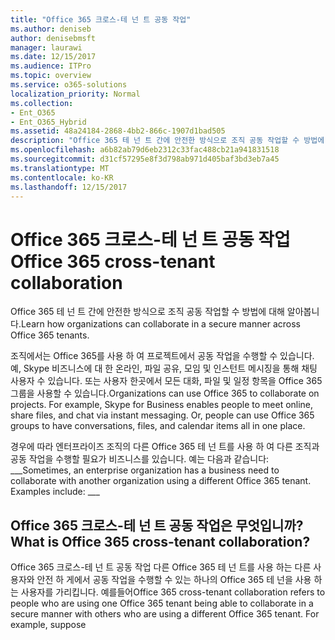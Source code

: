 ```yaml
---
title: "Office 365 크로스-테 넌 트 공동 작업"
ms.author: deniseb
author: denisebmsft
manager: laurawi
ms.date: 12/15/2017
ms.audience: ITPro
ms.topic: overview
ms.service: o365-solutions
localization_priority: Normal
ms.collection:
- Ent_O365
- Ent_O365_Hybrid
ms.assetid: 48a24184-2868-4bb2-866c-1907d1bad505
description: "Office 365 테 넌 트 간에 안전한 방식으로 조직 공동 작업할 수 방법에 대해 알아봅니다."
ms.openlocfilehash: a6b82ab79d6eb2312c33fac488cb21a941831518
ms.sourcegitcommit: d31cf57295e8f3d798ab971d405baf3bd3eb7a45
ms.translationtype: MT
ms.contentlocale: ko-KR
ms.lasthandoff: 12/15/2017
---
```

# <a name="office-365-cross-tenant-collaboration"></a><span data-ttu-id="95ef5-103">Office 365 크로스-테 넌 트 공동 작업</span><span class="sxs-lookup"><span data-stu-id="95ef5-103">Office 365 cross-tenant collaboration</span></span>

<span data-ttu-id="95ef5-104">Office 365 테 넌 트 간에 안전한 방식으로 조직 공동 작업할 수 방법에 대해 알아봅니다.</span><span class="sxs-lookup"><span data-stu-id="95ef5-104">Learn how organizations can collaborate in a secure manner across Office 365 tenants.</span></span>
  
<span data-ttu-id="95ef5-p101">조직에서는 Office 365를 사용 하 여 프로젝트에서 공동 작업을 수행할 수 있습니다. 예, Skype 비즈니스에 대 한 온라인, 파일 공유, 모임 및 인스턴트 메시징을 통해 채팅 사용자 수 있습니다. 또는 사용자 한곳에서 모든 대화, 파일 및 일정 항목을 Office 365 그룹을 사용할 수 있습니다.</span><span class="sxs-lookup"><span data-stu-id="95ef5-p101">Organizations can use Office 365 to collaborate on projects. For example, Skype for Business enables people to meet online, share files, and chat via instant messaging. Or, people can use Office 365 groups to have conversations, files, and calendar items all in one place.</span></span>
  
<span data-ttu-id="95ef5-p102">경우에 따라 엔터프라이즈 조직의 다른 Office 365 테 넌 트를 사용 하 여 다른 조직과 공동 작업을 수행할 필요가 비즈니스를 있습니다. 예는 다음과 같습니다: ___</span><span class="sxs-lookup"><span data-stu-id="95ef5-p102">Sometimes, an enterprise organization has a business need to collaborate with another organization using a different Office 365 tenant. Examples include: ___</span></span>
  
## <a name="what-is-office-365-cross-tenant-collaboration"></a><span data-ttu-id="95ef5-110">Office 365 크로스-테 넌 트 공동 작업은 무엇입니까?</span><span class="sxs-lookup"><span data-stu-id="95ef5-110">What is Office 365 cross-tenant collaboration?</span></span>
<span data-ttu-id="95ef5-111"><a name="whatisctc"> </a></span><span class="sxs-lookup"><span data-stu-id="95ef5-111"></span></span>

<span data-ttu-id="95ef5-p103">Office 365 크로스-테 넌 트 공동 작업 다른 Office 365 테 넌 트를 사용 하는 다른 사용자와 안전 하 게에서 공동 작업을 수행할 수 있는 하나의 Office 365 테 넌을 사용 하는 사용자를 가리킵니다. 예를들어</span><span class="sxs-lookup"><span data-stu-id="95ef5-p103">Office 365 cross-tenant collaboration refers to people who are using one Office 365 tenant being able to collaborate in a secure manner with others who are using a different Office 365 tenant. For example, suppose</span></span> 
  

